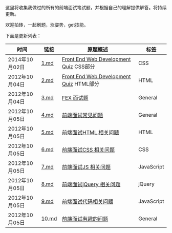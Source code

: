 这里将收集我做过的所有的前端面试笔试题，并根据自己的理解提供解答。将持续更新。

欢迎拍砖，一起刷题，涨姿势，get技能。

下面是更新列表：

|时间|链接|原题概述|标签|
|---|---|---|---|
|2014年10月02日|  [1.md](https://github.com/paddingme/Front-end-Web-Development-Interview-Question/blob/master/1.md) |[Front End Web Development Quiz](http://davidshariff.com/quiz/) CSS部分| CSS |
|2012年10月04日|[2.md](https://github.com/paddingme/Front-end-Web-Development-Interview-Question/blob/master/2.md)|[Front End Web Development Quiz](http://davidshariff.com/quiz/) HTML部分| HTML |
|2012年10月04日|[3.md](https://github.com/paddingme/Front-end-Web-Development-Interview-Question/blob/master/3.md)|[FEX 面试题](https://github.com/fex-team/interview-questions)| General|
|2012年10月05日|[4.md](https://github.com/paddingme/Front-end-Web-Development-Interview-Question/blob/master/4.md)|[前端面试常见问题](https://github.com/darcyclarke/Front-end-Developer-Interview-Questions#general)| General|
|2012年10月05日|[5.md](https://github.com/paddingme/Front-end-Web-Development-Interview-Question/blob/master/5.md)|[前端面试HTML 相关问题](https://github.com/darcyclarke/Front-end-Developer-Interview-Questions#html)| HTML|
|2012年10月05日|[6.md](https://github.com/paddingme/Front-end-Web-Development-Interview-Question/blob/master/6.md)|[前端面试CSS 相关问题](https://github.com/darcyclarke/Front-end-Developer-Interview-Questions#css)| CSS |
|2012年10月05日|[7.md](https://github.com/paddingme/Front-end-Web-Development-Interview-Question/blob/master/7.md)|[前端面试JS 相关问题](https://github.com/darcyclarke/Front-end-Developer-Interview-Questions$jc)|JavaScript|
|2012年10月05日|[8.md](https://github.com/paddingme/Front-end-Web-Development-Interview-Question/blob/master/8.md)|[前端面试jQuery 相关问题](https://github.com/darcyclarke/Front-end-Developer-Interview-Questions#jquery)|jQuery|
|2012年10月05日|[9.md](https://github.com/paddingme/Front-end-Web-Development-Interview-Question/blob/master/9.md)|[前端面试代码相关问题](https://github.com/darcyclarke/Front-end-Developer-Interview-Questions#jscode)|JavaScript|
|2012年10月05日|[10.md](https://github.com/paddingme/Front-end-Web-Development-Interview-Question/blob/master/10.md)|[前端面试有趣的问题](https://github.com/darcyclarke/Front-end-Developer-Interview-Questions#fun)| General|



<!-- todo:
    1. 总结html中css,js加载顺序规律
    2. 总结`display:none`和`visibility:hidden`的区别以及图片的加载 -->